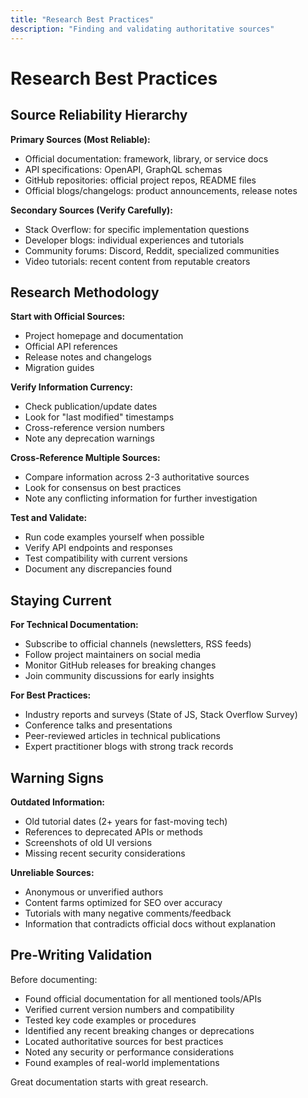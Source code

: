 ```yaml
---
title: "Research Best Practices"
description: "Finding and validating authoritative sources"
---
```


# Research Best Practices

## Source Reliability Hierarchy

**Primary Sources (Most Reliable):**
- Official documentation: framework, library, or service docs
- API specifications: OpenAPI, GraphQL schemas
- GitHub repositories: official project repos, README files
- Official blogs/changelogs: product announcements, release notes

**Secondary Sources (Verify Carefully):**
- Stack Overflow: for specific implementation questions
- Developer blogs: individual experiences and tutorials
- Community forums: Discord, Reddit, specialized communities
- Video tutorials: recent content from reputable creators

## Research Methodology

**Start with Official Sources:**
- Project homepage and documentation
- Official API references
- Release notes and changelogs
- Migration guides

**Verify Information Currency:**
- Check publication/update dates
- Look for "last modified" timestamps
- Cross-reference version numbers
- Note any deprecation warnings

**Cross-Reference Multiple Sources:**
- Compare information across 2-3 authoritative sources
- Look for consensus on best practices
- Note any conflicting information for further investigation

**Test and Validate:**
- Run code examples yourself when possible
- Verify API endpoints and responses
- Test compatibility with current versions
- Document any discrepancies found

## Staying Current

**For Technical Documentation:**
- Subscribe to official channels (newsletters, RSS feeds)
- Follow project maintainers on social media
- Monitor GitHub releases for breaking changes
- Join community discussions for early insights

**For Best Practices:**
- Industry reports and surveys (State of JS, Stack Overflow Survey)
- Conference talks and presentations
- Peer-reviewed articles in technical publications
- Expert practitioner blogs with strong track records

## Warning Signs

**Outdated Information:**
- Old tutorial dates (2+ years for fast-moving tech)
- References to deprecated APIs or methods
- Screenshots of old UI versions
- Missing recent security considerations

**Unreliable Sources:**
- Anonymous or unverified authors
- Content farms optimized for SEO over accuracy
- Tutorials with many negative comments/feedback
- Information that contradicts official docs without explanation

## Pre-Writing Validation

Before documenting:
- Found official documentation for all mentioned tools/APIs
- Verified current version numbers and compatibility
- Tested key code examples or procedures
- Identified any recent breaking changes or deprecations
- Located authoritative sources for best practices
- Noted any security or performance considerations
- Found examples of real-world implementations

Great documentation starts with great research.
